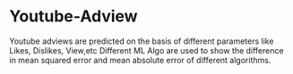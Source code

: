 # Youtube-Adview
Youtube adviews are predicted on the basis of different parameters like 
Likes, Dislikes, View,etc
Different ML Algo are used to show the difference in mean squared error and mean absolute error of different algorithms.
